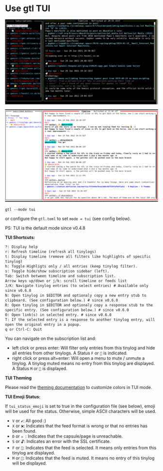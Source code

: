 # Use gtl TUI

![Gtl TUI screenshot](/docs/images/gtl_tui_screenshot.png)

![Gtl TUI screenshot (light theme example)](/docs/images/gtl_tui_screenshot_light.png)

```
gtl --mode tui
```
or configure the `gtl.toml` to set `mode = tui` (see config below).

PS: TUI is the default mode since v0.4.8


**TUI Shortcuts:**
```
?: Display help
r: Refresh timeline (refresh all tinylogs)
t: Display timeline (remove all filters like highlights of specific tinylog)
h: Toggle Highligts only / all entries (keep tinylog filter).
s: Toggle hide/show subscription sidebar (left).
Tab: Switch between timeline and subscription list.
Arrow keys up/down or j/k: scroll timeline or feeds list
J/K: Navigate tinylog entries (to select entries) # Available only since v0.6.0
N: Open tinylog in $EDITOR and optionaly copy a new entry stub to clipboard. (See configuration below.) # since v0.6.0
R: Open tinylog in $EDITOR and optionaly copy a response stub to the specific entry. (See configuration below.) # since v0.6.0
O: Open link(s) in selected entry. # since v0.6.0
T: If the selected entry is a response to another tinylog entry, will open the original entry in a popup.
q or Ctrl-C: Quit
```
You can navigate on the subscription list and:
* left click or press enter: Will filter only entries from this tinylog and hide all entries from other tinylogs. A Status `F` or `🔎` is indicated.
* right click or press alt+enter: Will open a menu to mute / unmute a tinylog. A tinylog muted means no entry from this tinylog are displayed. A Status `M` or `🔕` is displayed.

**TUI Theming**

Please read the [theming documentation](/docs/mode-tui-theming.md) to customize colors in TUI mode.

**TUI Emoji Status:**

If `tui_status_emoji` is set to true in the configuration file (see below), emoji will be used for the status. Otherwise, simple ASCII characters will be used.

* `V` or `✔`: All good :)
* `X` or `❌`: Indicates that the feed format is wrong or that no entries has been found.
* `D` or `☠️ `: Indicates that the capsule/page is unreachable.
* `S` or `🔓`: Indicates an error with the SSL certificate.
* `F` or `🔎`: Indicates that the feed is selected. It means only entries from this tinylog are displayed.
* `M` or `🔕`: Indicates that the feed is muted. It means no entry of this tinylog will be displayed.
